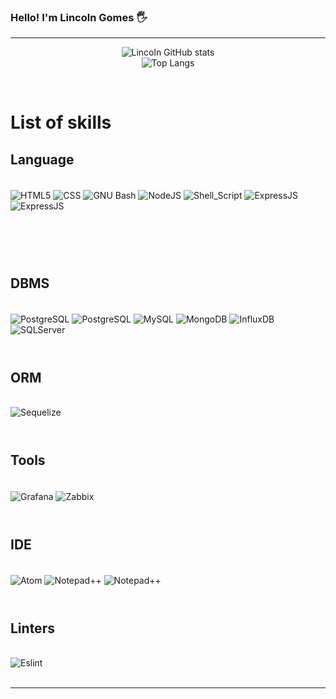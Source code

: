 ### Hello! I'm Lincoln Gomes 🖐️
<hr>

<div align="center">

![Lincoln GitHub stats](https://github-readme-stats.vercel.app/api?username=lincolnteixeiragomes&theme=dracula)
<br/>
![Top Langs](https://github-readme-stats.vercel.app/api/top-langs/?username=lincolnteixeiragomes&layout=compact)
</div>
<br/>

<h1>List of skills</h1>


<h2>Language</h2>

<div style="display: inline_block"><br/>
    <img align="center" alt="HTML5" src="https://camo.githubusercontent.com/290dcbfa2c65420ebaddfce351a2d03c2dded507559edc7ced591169fd76f8c5/68747470733a2f2f696d672e736869656c64732e696f2f62616467652f48544d4c352d4533344632363f6c6f676f3d68746d6c35266c6f676f436f6c6f723d7768697465267374796c653d666f722d7468652d6261646765">
    <img align="center" alt="CSS" src="https://img.shields.io/badge/CSS-239120?&style=for-the-badge&logo=css3&logoColor=white">
    <img align="center" alt="GNU Bash" src="https://camo.githubusercontent.com/5d36314cd8857daf7b65dbd7dd631e7a62463ff001d99cdab7380f3a307904bb/68747470733a2f2f696d672e736869656c64732e696f2f62616467652f474e55253230426173682d3445414132353f6c6f676f3d676e7562617368266c6f676f436f6c6f723d7768697465267374796c653d666f722d7468652d6261646765">
    <img align="center" alt="NodeJS" src="https://img.shields.io/badge/Node.js-43853D?style=for-the-badge&logo=node.js&logoColor=white">
    <img align="center" alt="Shell_Script" src="https://img.shields.io/badge/Shell_Script-121011?style=for-the-badge&logo=gnu-bash&logoColor=white">
    <img align="center" alt="ExpressJS" src="https://img.shields.io/badge/Express.js-404D59?style=for-the-badge">
    <img align="center" alt="ExpressJS" src="https://img.shields.io/badge/Bootstrap-563D7C?style=for-the-badge&logo=bootstrap&logoColor=white">
    
</div>
<br/>
<h1></h1>
<br/>
<h2>DBMS</h2>

<div style="display: inline_block"><br/>
    <img align="center" alt="PostgreSQL" src="https://img.shields.io/badge/PostgreSQL-316192?style=for-the-badge&logo=postgresql&logoColor=white">
    <img align="center" alt="PostgreSQL" src="https://img.shields.io/badge/Oracle-F80000?style=for-the-badge&logo=Oracle&logoColor=white">
    <img align="center" alt="MySQL" src="https://img.shields.io/badge/MySQL-005C84?style=for-the-badge&logo=mysql&logoColor=white">
    <img align="center" alt="MongoDB" src="https://img.shields.io/badge/MongoDB-4EA94B?style=for-the-badge&logo=mongodb&logoColor=white">
    <img align="center" alt="InfluxDB" src="https://img.shields.io/badge/InfluxDB-22ADF6?style=for-the-badge&logo=InfluxDB&logoColor=white">
    <img align="center" alt="SQLServer" src="https://img.shields.io/badge/Microsoft_SQL_Server-CC2927?style=for-the-badge&logo=microsoft-sql-server&logoColor=white">
</div>
<br/>
<h1></h1>
<h2>ORM</h2>

<div style="display: inline_block"><br/>
    <img align="center" alt="Sequelize" src="https://img.shields.io/badge/Sequelize-52B0E7?style=for-the-badge&logo=Sequelize&logoColor=white">
</div>
<br/>
<h1></h1>

<h2>Tools</h2>

<div style="display: inline_block"><br/>
    <img align="center" alt="Grafana" src="https://img.shields.io/badge/grafana-%23F46800.svg?style=for-the-badge&logo=grafana&logoColor=white">
    <img align="center" alt="Zabbix" src="https://img.shields.io/badge/Zabbix-D40000?logoColor=white&amp;style=for-the-badge">
</div>
<br/>
<h1></h1>
<h2>IDE</h2>

<div style="display: inline_block"><br/>
    <img align="center" alt="Atom" src="https://img.shields.io/badge/Atom-66595C?style=for-the-badge&logo=Atom&logoColor=white">
    <img align="center" alt="Notepad++" src="https://img.shields.io/badge/Notepad++-90E59A.svg?style=for-the-badge&logo=notepad%2B%2B&logoColor=black">
    <img align="center" alt="Notepad++" src="https://img.shields.io/badge/Visual_Studio_Code-0078D4?style=for-the-badge&logo=visual%20studio%20code&logoColor=white">
</div>
<br/>
<h1></h1>
<h2>Linters</h2>

<div style="display: inline_block"><br/>
    <img align="center" alt="Eslint" src="https://img.shields.io/badge/eslint-3A33D1?style=for-the-badge&logo=eslint&logoColor=white">
</div>
<br/>
<hr>
